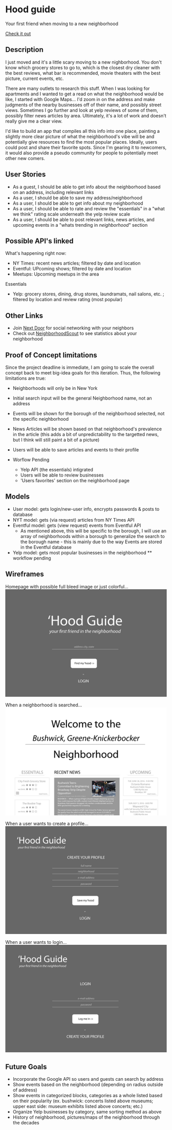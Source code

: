 # Hood guide
  Your first friend when moving to a new neighborhood
  
  [Check it out](https://serene-haleakala-88821.herokuapp.com/)

## Description
  I just moved and it's a little scary moving to a new nighborhood. You don't know which grocery stores to go to, which is the closest dry cleaner with the best reviews, what bar is recommended, movie theaters with the best picture, current events, etc. 
  
  There are many outlets to research this stuff. When I was looking for apartments and I wanted to get a read on what the neighborhood would be like, I started with Google Maps... I'd zoom in on the address and make judgments of the nearby businesses off of their name, and possibly street views. Sometimes I go further and look at yelp reviews of some of them, possibly filter news articles by area. Ultimately, it's a lot of work and doesn't really give me a clear view.
  
  I'd like to build an app that compiles all this info into one place, painting a slightly more clear picture of what the neighborhood's vibe will be and potentially give resources to find the most popular places. Ideally, users could post and share their favorite spots. Since I'm gearing it to newcomers, it would also provide a pseudo community for people to potentially meet other new comers. 

## User Stories

  - As a guest, I should be able to get info about the neighborhood based on an address, including relevant links
  - As a user, I should be able to save my address/neighborhood
  - As a user, I should be able to get info about my neighborhood
  - As a user, I should be able to rate and review the "essentials" in a "what we think" rating scale underneath the yelp review scale
  - As a user, I should be able to post relevant links, news articles, and upcoming events in a "whats trending in *neighborhood*" section

## Possible API's linked

What's happening right now:
  - NY Times: recent news articles; filtered by date and location
  - Eventful: UPcoming shows; filtered by date and location
  - Meetups: Upcoming meetups in the area

Essentials
  - Yelp: grocery stores, dining, drug stores, laundramats, nail salons, etc. ; filtered by location and review rating (most popular)

## Other Links

  - Join [Next Door](https://nextdoor.com/find-neighborhood/) for social networking with your neighbors
  - Check out [NeighborhoodScout](http://www.neighborhoodscout.com/) to see statistics about your neighborhood

## Proof of Concept limitations
  
  Since the project deadline is immediate, I am going to scale the overall concept back to meet big-idea goals for this iteration. Thus, the following limitations are true:
  
  - Neighborhoods will only be in New York
  - Initial search input will be the general Neighborhood name, not an address
  - Events will be shown for the borough of the neighborhood selected, not the specific neighborhood
  - News Articles will be shown based on that neighborhood's prevalence in the article (this adds a bit of unpredictability to the targetted news, but I think will still paint a bit of a picture)
  - Users will be able to save articles and events to their profile
  
  - Worflow Pending
    - Yelp API (the essentials) intigrated
    - Users will be able to review businesses
    - 'Users favorites' section on the neighborhood page

## Models

  - User model: gets login/new-user info, encrypts passwords & posts to database
  - NYT model: gets (via request) articles from NY Times API
  - Eventful model: gets (view request) events from Eventful API
    - As mentioned above, this will be specific to the borough, I will use an array of neighborhoods within a borough to generalize the search to the borough name - this is mainly due to the way Events are stored in the Eventful database
  - Yelp model: gets most popular businesses in the neighborhood ** workflow pending

## Wireframes

Homepage with possible full bleed image or just colorful...
![homepage](/wireframes/home.jpg)

When a neighborhood is searched...
![hood page](/wireframes/hood-page.jpg)

When a user wants to create a profile...
![new user page](/wireframes/new-user.jpg)

When a user wants to login...
![login user page](/wireframes/login-user.jpg)

## Future Goals

  - Incorporate the Google API so users and guests can search by address
  - Show events based on the neighborhood (depending on radius outside of address)
  - Show events in categorized blocks, categories as a whole listed based on their popularity (ex. bushwick: concerts listed above museums; upper east side: museum exhibits listed above concerts; etc.)
  - Organize Yelp businesses by category, same sorting method as above
  - History of neighborhood, pictures/maps of the neighborhood through the decades
